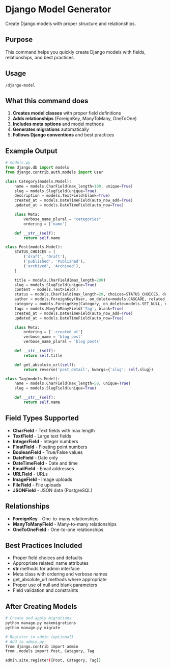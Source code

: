 # Django Model Generator

Create Django models with proper structure and relationships.

## Purpose

This command helps you quickly create Django models with fields, relationships, and best practices.

## Usage

```
/django-model
```

## What this command does

1. **Creates model classes** with proper field definitions
2. **Adds relationships** (ForeignKey, ManyToMany, OneToOne)
3. **Includes meta options** and model methods
4. **Generates migrations** automatically
5. **Follows Django conventions** and best practices

## Example Output

```python
# models.py
from django.db import models
from django.contrib.auth.models import User

class Category(models.Model):
    name = models.CharField(max_length=100, unique=True)
    slug = models.SlugField(unique=True)
    description = models.TextField(blank=True)
    created_at = models.DateTimeField(auto_now_add=True)
    updated_at = models.DateTimeField(auto_now=True)

    class Meta:
        verbose_name_plural = "categories"
        ordering = ['name']

    def __str__(self):
        return self.name

class Post(models.Model):
    STATUS_CHOICES = [
        ('draft', 'Draft'),
        ('published', 'Published'),
        ('archived', 'Archived'),
    ]

    title = models.CharField(max_length=200)
    slug = models.SlugField(unique=True)
    content = models.TextField()
    status = models.CharField(max_length=20, choices=STATUS_CHOICES, default='draft')
    author = models.ForeignKey(User, on_delete=models.CASCADE, related_name='posts')
    category = models.ForeignKey(Category, on_delete=models.SET_NULL, null=True, blank=True)
    tags = models.ManyToManyField('Tag', blank=True)
    created_at = models.DateTimeField(auto_now_add=True)
    updated_at = models.DateTimeField(auto_now=True)

    class Meta:
        ordering = ['-created_at']
        verbose_name = 'blog post'
        verbose_name_plural = 'blog posts'

    def __str__(self):
        return self.title

    def get_absolute_url(self):
        return reverse('post_detail', kwargs={'slug': self.slug})

class Tag(models.Model):
    name = models.CharField(max_length=50, unique=True)
    slug = models.SlugField(unique=True)

    def __str__(self):
        return self.name
```

## Field Types Supported

- **CharField** - Text fields with max length
- **TextField** - Large text fields
- **IntegerField** - Integer numbers
- **FloatField** - Floating point numbers
- **BooleanField** - True/False values
- **DateField** - Date only
- **DateTimeField** - Date and time
- **EmailField** - Email addresses
- **URLField** - URLs
- **ImageField** - Image uploads
- **FileField** - File uploads
- **JSONField** - JSON data (PostgreSQL)

## Relationships

- **ForeignKey** - One-to-many relationships
- **ManyToManyField** - Many-to-many relationships
- **OneToOneField** - One-to-one relationships

## Best Practices Included

- Proper field choices and defaults
- Appropriate related_name attributes
- __str__ methods for admin interface
- Meta class with ordering and verbose names
- get_absolute_url methods where appropriate
- Proper use of null and blank parameters
- Field validation and constraints

## After Creating Models

```bash
# Create and apply migrations
python manage.py makemigrations
python manage.py migrate

# Register in admin (optional)
# Add to admin.py:
from django.contrib import admin
from .models import Post, Category, Tag

admin.site.register([Post, Category, Tag])
```